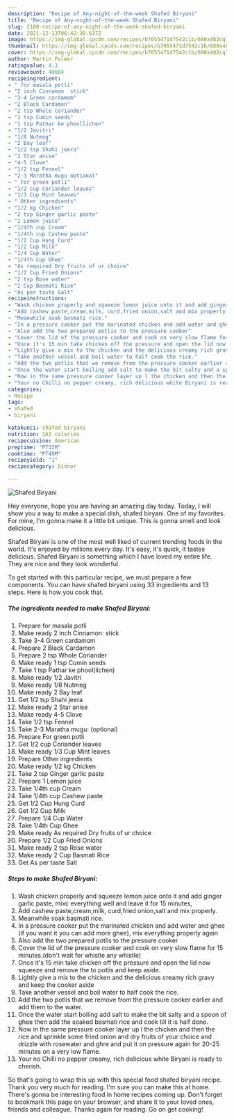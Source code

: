 ```yaml
---
description: "Recipe of Any-night-of-the-week Shafed Biryani"
title: "Recipe of Any-night-of-the-week Shafed Biryani"
slug: 2100-recipe-of-any-night-of-the-week-shafed-biryani
date: 2021-12-13T06:42:38.637Z
image: https://img-global.cpcdn.com/recipes/b7055471d7542c1b/680x482cq70/shafed-biryani-recipe-main-photo.jpg
thumbnail: https://img-global.cpcdn.com/recipes/b7055471d7542c1b/680x482cq70/shafed-biryani-recipe-main-photo.jpg
cover: https://img-global.cpcdn.com/recipes/b7055471d7542c1b/680x482cq70/shafed-biryani-recipe-main-photo.jpg
author: Martin Palmer
ratingvalue: 4.3
reviewcount: 48604
recipeingredient:
- " for masala potli"
- "2 inch Cinnamon  stick"
- "3-4 Green cardamom"
- "2 Black Cardamon"
- "2 tsp Whole Coriander"
- "1 tsp Cumin seeds"
- "1 tsp Pathar ke phoollichen"
- "1/2 Javitri"
- "1/8 Nutmeg"
- "2 Bay leaf"
- "1/2 tsp Shahi jeera"
- "2 Star anise"
- "4-5 Clove"
- "1/2 tsp Fennel"
- "2-3 Maratha mugu optional"
- " For green potli"
- "1/2 cup Coriander leaves"
- "1/3 Cup Mint leaves"
- " Other ingredients"
- "1/2 kg Chicken"
- "2 tsp Ginger garlic paste"
- "1 Lemon juice"
- "1/4th cup Cream"
- "1/4th cup Cashew paste"
- "1/2 Cup Hung Curd"
- "1/2 Cup Milk"
- "1/4 Cup Water"
- "1/4th Cup Ghee"
- "As required Dry fruits of ur choice"
- "1/2 Cup Fried Onions"
- "2 tsp Rose water"
- "2 Cup Basmati Rice"
- "As per taste Salt"
recipeinstructions:
- "Wash chicken properly and squeeze lemon juice onto it and add ginger garlic paste, mixc everything well and leave it for 15 minutes,"
- "Add cashew paste,cream,milk, curd,fried onion,salt and mix properly."
- "Meanwhile soak basmati rice."
- "In a pressure cooker put the marinated chicken and add water and ghee (if you want it you can add more ghee), mix everything properly again"
- "Also add the two prepared potlis to the pressure cooker"
- "Cover the lid of the pressure cooker and cook on very slow flame for 15 minutes.(don't wait for whistle any whistle)"
- "Once it's 15 min take chicken off the pressure and open the lid now squeeze and remove the to potlis and keep aside."
- "Lightly give a mix to the chicken and the delicious creamy rich gravy and keep the cooker aside"
- "Take another vessel and boil water to half cook the rice."
- "Add the two potlis that we remove from the pressure cooker earlier and add them to the water."
- "Once the water start boiling add salt to make the bit salty and a spoon of ghee then add the soaked basmati rice and cook till it is half done."
- "Now in the same pressure cooker layer up l the chicken and then the rice and sprinkle some fried onion and dry fruits of your choice and drizzle with rosewater and ghre and put it on pressure again for 20-25 minutes on a very low flame."
- "Your no Chilli no pepper creamy, rich delicious white Biryani is ready to cherish."
categories:
- Recipe
tags:
- shafed
- biryani

katakunci: shafed biryani 
nutrition: 163 calories
recipecuisine: American
preptime: "PT32M"
cooktime: "PT49M"
recipeyield: "1"
recipecategory: Dinner

---
```



![Shafed Biryani](https://img-global.cpcdn.com/recipes/b7055471d7542c1b/680x482cq70/shafed-biryani-recipe-main-photo.jpg)

Hey everyone, hope you are having an amazing day today. Today, I will show you a way to make a special dish, shafed biryani. One of my favorites. For mine, I'm gonna make it a little bit unique. This is gonna smell and look delicious.

Shafed Biryani is one of the most well liked of current trending foods in the world. It's enjoyed by millions every day. It's easy, it's quick, it tastes delicious. Shafed Biryani is something which I have loved my entire life. They are nice and they look wonderful.




To get started with this particular recipe, we must prepare a few components. You can have shafed biryani using 33 ingredients and 13 steps. Here is how you cook that.

<!--inarticleads1-->

##### The ingredients needed to make Shafed Biryani:

1. Prepare  for masala potli
1. Make ready 2 inch Cinnamon:  stick
1. Take 3-4 Green cardamom
1. Prepare 2 Black Cardamon
1. Prepare 2 tsp Whole Coriander
1. Make ready 1 tsp Cumin seeds
1. Take 1 tsp Pathar ke phool(lichen)
1. Make ready 1/2 Javitri
1. Make ready 1/8 Nutmeg
1. Make ready 2 Bay leaf
1. Get 1/2 tsp Shahi jeera
1. Make ready 2 Star anise
1. Make ready 4-5 Clove
1. Take 1/2 tsp Fennel
1. Take 2-3 Maratha mugu: (optional)
1. Prepare  For green potli
1. Get 1/2 cup Coriander leaves
1. Make ready 1/3 Cup Mint leaves
1. Prepare  Other ingredients
1. Make ready 1/2 kg Chicken
1. Take 2 tsp Ginger garlic paste
1. Prepare 1 Lemon juice
1. Take 1/4th cup Cream
1. Take 1/4th cup Cashew paste
1. Get 1/2 Cup Hung Curd
1. Get 1/2 Cup Milk
1. Prepare 1/4 Cup Water
1. Take 1/4th Cup Ghee
1. Make ready As required Dry fruits of ur choice
1. Prepare 1/2 Cup Fried Onions
1. Make ready 2 tsp Rose water
1. Make ready 2 Cup Basmati Rice
1. Get As per taste Salt




<!--inarticleads2-->

##### Steps to make Shafed Biryani:

1. Wash chicken properly and squeeze lemon juice onto it and add ginger garlic paste, mixc everything well and leave it for 15 minutes,
1. Add cashew paste,cream,milk, curd,fried onion,salt and mix properly.
1. Meanwhile soak basmati rice.
1. In a pressure cooker put the marinated chicken and add water and ghee (if you want it you can add more ghee), mix everything properly again
1. Also add the two prepared potlis to the pressure cooker
1. Cover the lid of the pressure cooker and cook on very slow flame for 15 minutes.(don't wait for whistle any whistle)
1. Once it's 15 min take chicken off the pressure and open the lid now squeeze and remove the to potlis and keep aside.
1. Lightly give a mix to the chicken and the delicious creamy rich gravy and keep the cooker aside
1. Take another vessel and boil water to half cook the rice.
1. Add the two potlis that we remove from the pressure cooker earlier and add them to the water.
1. Once the water start boiling add salt to make the bit salty and a spoon of ghee then add the soaked basmati rice and cook till it is half done.
1. Now in the same pressure cooker layer up l the chicken and then the rice and sprinkle some fried onion and dry fruits of your choice and drizzle with rosewater and ghre and put it on pressure again for 20-25 minutes on a very low flame.
1. Your no Chilli no pepper creamy, rich delicious white Biryani is ready to cherish.




So that's going to wrap this up with this special food shafed biryani recipe. Thank you very much for reading. I'm sure you can make this at home. There's gonna be interesting food in home recipes coming up. Don't forget to bookmark this page on your browser, and share it to your loved ones, friends and colleague. Thanks again for reading. Go on get cooking!
